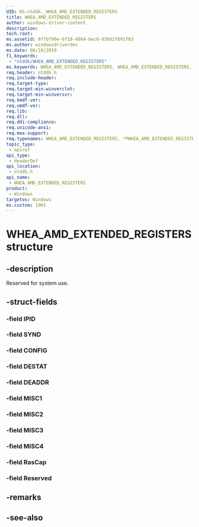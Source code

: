 ```yaml
---
UID: NS:ntddk._WHEA_AMD_EXTENDED_REGISTERS
title: WHEA_AMD_EXTENDED_REGISTERS
author: windows-driver-content
description: 
tech.root:
ms.assetid: 8ffb790e-6f18-4064-bec6-930d2f891f03
ms.author: windowsdriverdev
ms.date: 08/19/2019
f1_keywords:
 - "ntddk/WHEA_AMD_EXTENDED_REGISTERS"
ms.keywords: WHEA_AMD_EXTENDED_REGISTERS, WHEA_AMD_EXTENDED_REGISTERS, *PWHEA_AMD_EXTENDED_REGISTERS, 
req.header: ntddk.h
req.include-header:
req.target-type:
req.target-min-winverclnt:
req.target-min-winversvr:
req.kmdf-ver:
req.umdf-ver:
req.lib:
req.dll:
req.ddi-compliance:
req.unicode-ansi:
req.max-support:
req.typenames: WHEA_AMD_EXTENDED_REGISTERS, *PWHEA_AMD_EXTENDED_REGISTERS
topic_type: 
 - apiref
api_type: 
 - HeaderDef
api_location: 
 - ntddk.h
api_name: 
 - WHEA_AMD_EXTENDED_REGISTERS
product: 
 - Windows
targetos: Windows
ms.custom: 19H1
---
```


# WHEA_AMD_EXTENDED_REGISTERS structure

## -description

Reserved for system use.

## -struct-fields

### -field IPID
 
### -field SYND
 
### -field CONFIG
 
### -field DESTAT
 
### -field DEADDR
 
### -field MISC1
 
### -field MISC2
 
### -field MISC3
 
### -field MISC4
 
### -field RasCap
 
### -field Reserved
 

## -remarks

## -see-also
